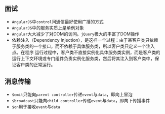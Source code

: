 ## 面试
- `AngularJS`中`control`间通信最好使用广播的方式
- `AngularJS`中的服务实质上是单例对象
- `Angular`大大减少了对DOM的访问。`jQuery`极大的丰富了DOM操作
- 依赖注入（Dependency Injection），是这样一个过程：由于某客户类只依赖于服务类的一个接口，而不依赖于具体服务类，所以客户类只定义一个注入点。在程序 运行过程中，客户类不直接实例化具体服务类实例，而是客户类的运行上下文环境或专门组件负责实例化服务类，然后将其注入到客户类中，保证客户类的正常运行。


## 消息传输
- `$emit`只能向`parent controller`传递`event`与`data`，即向上冒泡
- `$broadcast`只能向`child controller`传递`event`与`data`，即向下传播事件
- `$on`用于接收`event`与`data`